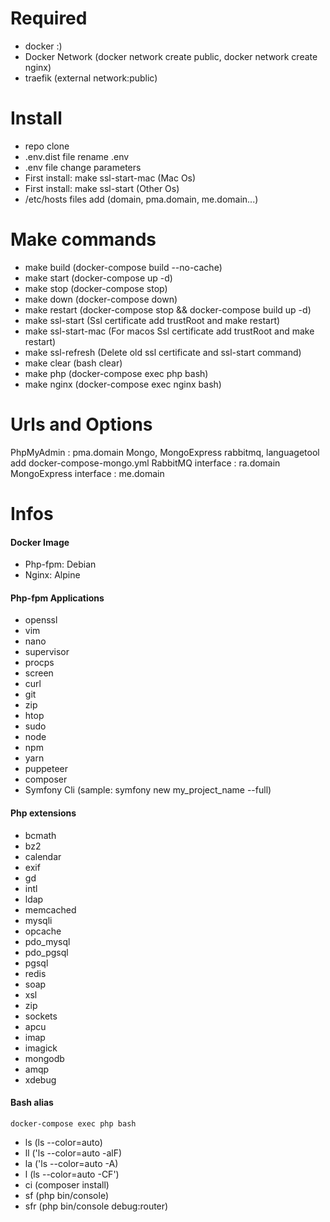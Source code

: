 
Required
=============
- docker :)
- Docker Network (docker network create public, docker network create nginx)
- traefik (external network:public)

Install
=============
- repo clone
- .env.dist file rename .env
- .env file change parameters
- First install: make ssl-start-mac (Mac Os)
- First install: make ssl-start (Other Os)
- /etc/hosts files add (domain, pma.domain, me.domain...)


Make commands
=============
- make build (docker-compose build --no-cache)
- make start (docker-compose up -d)
- make stop (docker-compose stop)
- make down (docker-compose down)
- make restart (docker-compose stop && docker-compose build up -d)
- make ssl-start (Ssl certificate add trustRoot and make restart)
- make ssl-start-mac (For macos Ssl certificate add trustRoot and make restart)
- make ssl-refresh (Delete old ssl certificate and ssl-start command)
- make clear (bash clear)
- make php (docker-compose exec php bash)
- make nginx (docker-compose exec nginx bash)


Urls and Options 
=============
PhpMyAdmin :  pma.domain
Mongo, MongoExpress rabbitmq, languagetool add docker-compose-mongo.yml 
RabbitMQ interface :  ra.domain
MongoExpress interface : me.domain

Infos
=============
#### Docker Image
- Php-fpm: Debian
- Nginx: Alpine

#### Php-fpm Applications
- openssl 
- vim 
- nano 
- supervisor 
- procps 
- screen  
- curl 
- git 
- zip 
- htop
- sudo
- node
- npm
- yarn
- puppeteer
- composer
- Symfony Cli (sample: symfony new my_project_name --full)

#### Php extensions
- bcmath
- bz2
- calendar
- exif
- gd
- intl
- ldap
- memcached
- mysqli
- opcache
- pdo_mysql
- pdo_pgsql
- pgsql
- redis
- soap
- xsl
- zip
- sockets
- apcu
- imap
- imagick
- mongodb
- amqp
- xdebug

#### Bash alias
`docker-compose exec php bash`
- ls (ls --color=auto)
- ll ('ls --color=auto -alF)
- la ('ls --color=auto -A)
- l (ls --color=auto -CF')
- ci (composer install)
- sf (php bin/console)
- sfr (php bin/console debug:router)